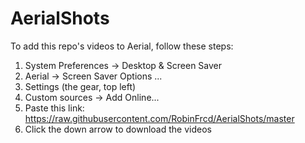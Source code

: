 # AerialShots

To add this repo's videos to Aerial, follow these steps:
1. System Preferences -> Desktop & Screen Saver
2. Aerial -> Screen Saver Options ...
3. Settings (the gear, top left)
4. Custom sources -> Add Online...
5. Paste this link: https://raw.githubusercontent.com/RobinFrcd/AerialShots/master
6. Click the down arrow to download the videos
